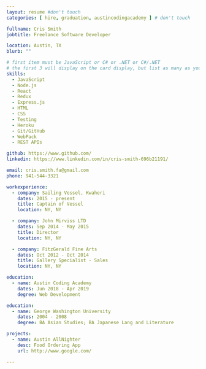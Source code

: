 ```yaml
---
layout: resume #don't touch
categories: [ hire, graduation, austincodingacademy ] # don't touch

fullname: Cris Smith
jobtitle: Freelance Software Developer

location: Austin, TX
blurb: ""

# first item must be JavaScript or C# or .NET or C#/.NET
# the first 3 will display on the card display, but list as many as you want, they will be visible on your hire page
skills:
  - JavaScript
  - Node.js
  - React
  - Redux
  - Express.js
  - HTML
  - CSS
  - Testing
  - Heroku
  - Git/GitHub
  - WebPack
  - REST APIs

github: https://www.github.com/
linkedin: https://www.linkedin.com/in/cris-smith-696b21191/

email: cris.smith.fa@gmail.com
phone: 941-544-3321

workexperience:
  - company: Sailing Vessel, Kwaheri
    dates: 2015 - present
    title: Captain of Vessel
    location: NY, NY

  - company: John Mirviss LTD
    dates: Sep 2014 - May 2015
    title: Director
    location: NY, NY

  - company: FitzGerald Fine Arts
    dates: Oct 2012 - Oct 2014
    title: Gallery Specialist - Sales
    location: NY, NY

education:
  - name: Austin Coding Academy
    dates: Jun 2018 - Apr 2019
    degree: Web Development

education:
  - name: George Washington University
    dates: 2004 - 2008
    degree: BA Asian Studies; BA Japanese Lang and Literature

projects:
  - name: Austin AllNighter  
    desc: Food Ordering App
    url: http://www.google.com/

---
```

